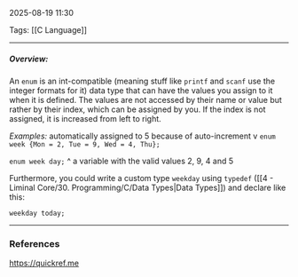 2025-08-19 11:30

Tags: [[C Language]]

------------------------------------------------
##### Overview:
An `enum` is an int-compatible (meaning stuff like `printf` and `scanf` use the integer formats for it) data type that can have the values you assign to it when it is defined.
The values are not accessed by their name or value but rather by their index, which can be assigned by you. If the index is not assigned, it is increased from left to right. 

*Examples:*
						automatically assigned to 5 because of auto-increment
									v
`enum week {Mon = 2, Tue = 9, Wed = 4, Thu};`

`enum week day;` 
	   	  ^ 
a variable with the valid values 2, 9, 4 and 5 

Furthermore, you could write a custom type `weekday` using `typedef` ([[4 - Liminal Core/30. Programming/C/Data Types|Data Types]]) and declare like this:

`weekday today;`




------------------------------------------------------
### References
https://quickref.me